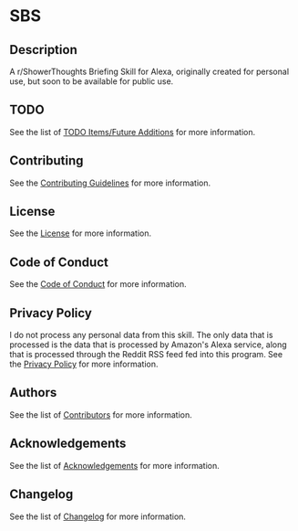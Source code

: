 # SBS

## Description

A r/ShowerThoughts Briefing Skill for Alexa, originally created for personal use, but soon to be available for public use.

## TODO

See the list of [TODO Items/Future Additions](_TODO.md#TODO/FUTURE-ADDITIONS) for more information.

## Contributing

See the [Contributing Guidelines](_CONTRIBUTING.md) for more information.

## License

See the [License](_LICENSE.md) for more information.

## Code of Conduct

See the [Code of Conduct](_CODE_OF_CONDUCT.md) for more information.

## Privacy Policy

I do not process any personal data from this skill. The only data that is processed is the data that is processed by Amazon's Alexa service, along that is processed through the Reddit RSS feed fed into this program. See the [Privacy Policy](_PRIVACY_POLICY.md) for more information.

## Authors

See the list of [Contributors](_CONTRIBUTORS.md) for more information.

## Acknowledgements

See the list of [Acknowledgements](_ACKNOWLEDGEMENTS.md) for more information.

## Changelog

See the list of [Changelog](_CHANGELOG.md) for more information.